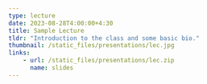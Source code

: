 ```yaml
---
type: lecture
date: 2023-08-28T4:00:00+4:30
title: Sample Lecture
tldr: "Introduction to the class and some basic bio."
thumbnail: /static_files/presentations/lec.jpg
links: 
    - url: /static_files/presentations/lec.zip
      name: slides
---
```

